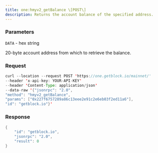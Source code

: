```yaml
---
title: one:hmyv2_getBalance \[POST\]
description: Returns the account balance of the specified address.
---
```


### Parameters


`DATA` - hex string

20-byte account address from which to retrieve the balance.

### Request

``` java
curl --location --request POST 'https://one.getblock.io/mainnet/' 
--header 'x-api-key: YOUR-API-KEY' 
--header 'Content-Type: application/json' 
--data-raw '{"jsonrpc": "2.0",
"method": "hmyv2_getBalance",
"params": ["0x227f6757289a86c13eee2e91c2e6eb03f2ed11a6"],
"id": "getblock.io"}'
```

###  Response

``` java
{
    "id": "getblock.io",
    "jsonrpc": "2.0",
    "result": 0
}
```

